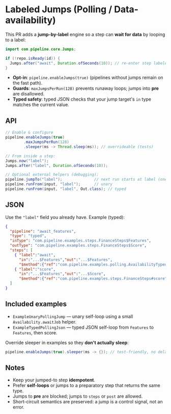 # Labeled Jumps (Polling / Data-availability)

This PR adds a **jump-by-label** engine so a step can **wait for data** by looping to a label:

```java
import com.pipeline.core.Jumps;

if (!repo.isReady(id)) {
  Jumps.after("await", Duration.ofSeconds(10)); // re-enter step labeled 'await'
}
```

- **Opt-in**: `pipeline.enableJumps(true)` (pipelines without jumps remain on the fast path).
- **Guards**: `maxJumpsPerRun(128)` prevents runaway loops; jumps into **pre** are disallowed.
- **Typed safety**: typed JSON checks that your jump target's `in` type matches the current value.

## API

```java
// Enable & configure
pipeline.enableJumps(true)
        .maxJumpsPerRun(128)
        .sleeper(ms -> Thread.sleep(ms)); // overrideable (tests)

// From inside a step:
Jumps.now("label");
Jumps.after("label", Duration.ofSeconds(10));

// Optional external helpers (debugging):
pipeline.jumpTo("label");              // next run starts at label (one-shot)
pipeline.runFrom(input, "label");      // unary
pipeline.runFrom(input, "label", Out.class); // typed
```

## JSON

Use the `"label"` field you already have. Example (typed):

```json
{
  "pipeline": "await_features",
  "type": "typed",
  "inType": "com.pipeline.examples.steps.FinanceSteps$Features",
  "outType": "com.pipeline.examples.steps.FinanceSteps$Score",
  "steps": [
    { "label":"await",
      "in":"...$Features","out":"...$Features",
      "$method":{"ref":"com.pipeline.examples.polling.AvailabilityTyped#awaitFeatures"} },
    { "label":"score",
      "in":"...$Features","out":"...$Score",
      "$method":{"ref":"com.pipeline.examples.steps.FinanceSteps#score"} }
  ]
}
```

## Included examples

- `ExampleUnaryPollingJump` — unary self-loop using a small `Availability.awaitJob` helper.
- `ExampleTypedPollingJson` — typed JSON self-loop from `Features` to `Features`, then score.

Override sleeper in examples so they **don't actually sleep**:

```java
pipeline.enableJumps(true).sleeper(ms -> {}); // test-friendly, no delay
```

## Notes

- Keep your jumped-to step **idempotent**.
- Prefer **self-loops** or jumps to a preparatory step that returns the same type.
- Jumps to **pre** are blocked; jumps to `steps` or `post` are allowed.
- Short-circuit semantics are preserved: a jump is a control signal, not an error.

